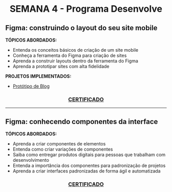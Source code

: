 # <p align="center">SEMANA 4 - Programa Desenvolve

## Figma: construindo o layout do seu site mobile

**TÓPICOS ABORDADOS:**
* Entenda os conceitos básicos de criação de um site mobile
* Conheça a ferramenta do Figma para criação de sites
* Aprenda a construir layouts dentro da ferramenta do Figma
* Aprenda a prototipar sites com alta fidelidade

**PROJETOS IMPLEMENTADOS:**
* [Protótipo de Blog](https://www.figma.com/file/ksBSQQVyr32I9gfMsQDiWP/Figma%3A-Construindo-o-layout-do-seu-primeiro-site-mobile-(Community)?node-id=67%3A12&t=vLIqHn24TYZDMZl3-1)

### <p align="center"> [CERTIFICADO](https://cursos.alura.com.br/certificate/23a0ad2d-a813-4e57-994f-484528b90a93)

---

## Figma: conhecendo componentes da interface

**TÓPICOS ABORDADOS:**
* Aprenda a criar componentes de elementos
* Entenda como criar variações de componentes
* Saiba como entregar produtos digitais para pessoas que trabalham com desenvolvimento
* Entenda a importância dos componentes para padronização de projetos
* Aprenda a criar interfaces padronizadas de forma ágil e automatizada

### <p align="center"> [CERTIFICADO](https://cursos.alura.com.br/certificate/d97c8c25-bd52-445a-8a45-72aa002f704c)